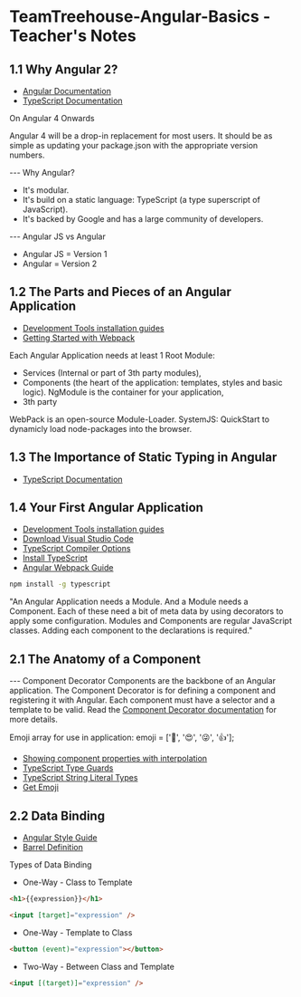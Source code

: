 # TeamTreehouse-Angular-Basics - Teacher's Notes

## 1.1 Why Angular 2?
- [Angular Documentation](https://angular.io/docs/ts/latest/)
- [TypeScript Documentation](http://www.typescriptlang.org/docs/tutorial.html)

On Angular 4 Onwards

Angular 4 will be a drop-in replacement for most users. It should be as simple as updating your package.json with the appropriate version numbers.

--- Why Angular?
- It's modular.
- It's build on a static language: TypeScript (a type superscript of JavaScript).
- It's backed by Google and has a large community of developers.

--- Angular JS vs Angular
- Angular JS = Version 1
- Angular = Version 2

## 1.2 The Parts and Pieces of an Angular Application
- [Development Tools installation guides](http://treehouse.github.io/installation-guides/)
- [Getting Started with Webpack](https://teamtreehouse.com/library/getting-started-with-webpack)

Each Angular Application needs at least 1 Root Module:
- Services (Internal or part of 3th party modules), 
- Components (the heart of the application: templates, styles and basic logic). NgModule is the container for your application,  
- 3th party

WebPack is an open-source Module-Loader. 
SystemJS: QuickStart to dynamicly load node-packages into the browser.

## 1.3 The Importance of Static Typing in Angular
- [TypeScript Documentation](http://www.typescriptlang.org/docs/tutorial.html)

## 1.4 Your First Angular Application
- [Development Tools installation guides](http://treehouse.github.io/installation-guides/)
- [Download Visual Studio Code](http://code.visualstudio.com/)
- [TypeScript Compiler Options](https://www.typescriptlang.org/docs/handbook/compiler-options.html)
- [Install TypeScript](http://www.typescriptlang.org/index.html#download-links)
- [Angular Webpack Guide](https://angular.io/docs/ts/latest/guide/webpack.html)

```sh
npm install -g typescript
```

"An Angular Application needs a Module. And a Module needs a Component. Each of these need a bit of meta data by using decorators to apply some configuration. Modules and Components are regular JavaScript classes. Adding each component to the declarations is required."

## 2.1 The Anatomy of a Component
--- Component Decorator
Components are the backbone of an Angular application. The Component Decorator is for defining a component and registering it with Angular. Each component must have a selector and a template to be valid. Read the [Component Decorator documentation](https://angular.io/docs/ts/latest/api/core/index/Component-decorator.html) for more details.

Emoji array for use in application:
emoji = ['🎉', '😍', '😜', '👍'];

- [Showing component properties with interpolation](https://angular.io/docs/ts/latest/guide/displaying-data.html#!#interpolation)
- [TypeScript Type Guards](https://basarat.gitbooks.io/typescript/content/docs/types/typeGuard.html)
- [TypeScript String Literal Types](http://www.typescriptlang.org/docs/handbook/advanced-types.html#string-literal-types)
- [Get Emoji](http://getemoji.com/)

## 2.2 Data Binding
- [Angular Style Guide](https://angular.io/docs/ts/latest/guide/style-guide.html)
- [Barrel Definition](https://angular.io/docs/ts/latest/guide/glossary.html#!#barrel)

Types of Data Binding
- One-Way - Class to Template
```html
<h1>{{expression}}</h1>

<input [target]="expression" />
```

- One-Way - Template to Class
```html
<button (event)="expression"></button>
```

- Two-Way - Between Class and Template
```html
<input [(target)]="expression" />
```